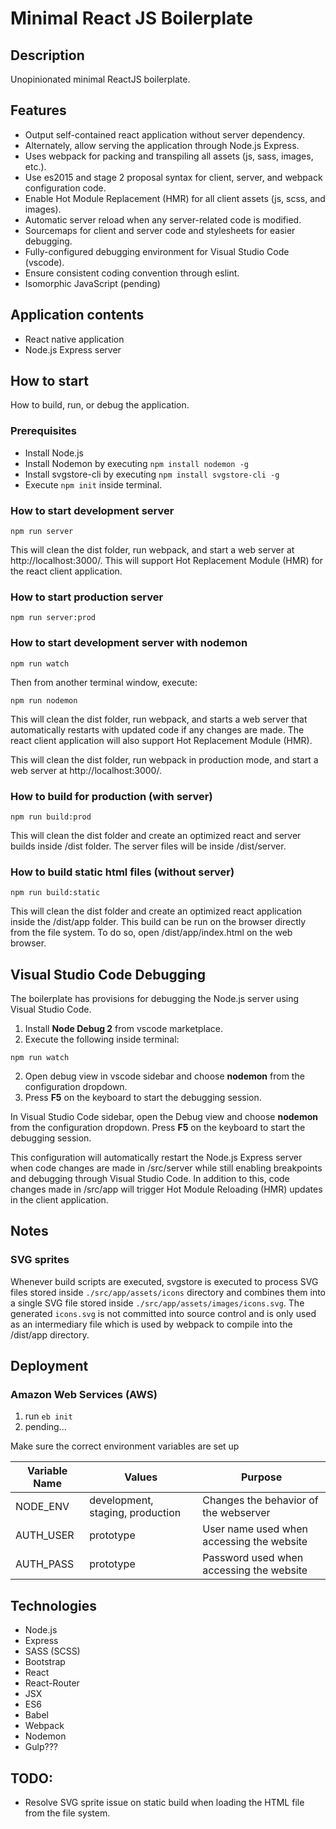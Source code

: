 # Minimal React JS Boilerplate

## Description
Unopinionated minimal ReactJS boilerplate.

## Features
- Output self-contained react application without server dependency.
- Alternately, allow serving the application through Node.js Express.
- Uses webpack for packing and transpiling all assets (js, sass, images, etc.).
- Use es2015 and stage 2 proposal syntax for client, server, and webpack configuration code.
- Enable Hot Module Replacement (HMR) for all client assets (js, scss, and images).
- Automatic server reload when any server-related code is modified.
- Sourcemaps for client and server code and stylesheets for easier debugging.
- Fully-configured debugging environment for Visual Studio Code (vscode).
- Ensure consistent coding convention through eslint.
- Isomorphic JavaScript (pending)

## Application contents
- React native application
- Node.js Express server

## How to start
How to build, run, or debug the application.

### Prerequisites
- Install Node.js
- Install Nodemon by executing `npm install nodemon -g`
- Install svgstore-cli by executing `npm install svgstore-cli -g`
- Execute `npm init` inside terminal.

### How to start development server
```shell
npm run server
```

This will clean the dist folder, run webpack, and start a web server at http://localhost:3000/. This will support Hot Replacement Module (HMR) for the react client application.

### How to start production server
```shell
npm run server:prod
```

### How to start development server with nodemon
```shell
npm run watch
```
Then from another terminal window, execute:
```shell
npm run nodemon
```

This will clean the dist folder, run webpack, and starts a web server that automatically restarts with updated code if any changes are made. The react client application will also support Hot Replacement Module (HMR).

This will clean the dist folder, run webpack in production mode, and start a web server at http://localhost:3000/.

### How to build for production (with server)
```shell
npm run build:prod
```

This will clean the dist folder and create an optimized react and server builds inside /dist folder. The server files will be inside /dist/server.

### How to build static html files (without server)
```shell
npm run build:static
```

This will clean the dist folder and create an optimized react application inside the /dist/app folder. This build can be run on the browser directly from the file system. To do so, open /dist/app/index.html on the web browser.

## Visual Studio Code Debugging
The boilerplate has provisions for debugging the Node.js server using Visual Studio Code.

1. Install **Node Debug 2** from vscode marketplace.
1. Execute the following inside terminal:
```shell
npm run watch
```
2. Open debug view in vscode sidebar and choose **nodemon** from the configuration dropdown.
1. Press **F5** on the keyboard to start the debugging session.

In Visual Studio Code sidebar, open the Debug view and choose **nodemon** from the configuration dropdown. Press **F5** on the keyboard to start the debugging session.

This configuration will automatically restart the Node.js Express server when code changes are made in /src/server while still enabling breakpoints and debugging through Visual Studio Code. In addition to this, code changes made in /src/app will trigger Hot Module Reloading (HMR) updates in the client application.

## Notes
### SVG sprites
Whenever build scripts are executed, svgstore is executed to process SVG files stored inside `./src/app/assets/icons` directory and combines them into a single SVG file stored inside `./src/app/assets/images/icons.svg`. The generated `icons.svg` is not committed into source control and is only used as an intermediary file which is used by webpack to compile into the /dist/app directory.


## Deployment

### Amazon Web Services (AWS)
1. run `eb init`
1. pending...

Make sure the correct environment variables are set up

| Variable Name | Values                           | Purpose                                   |
| ------------- | -------------------------------- | ----------------------------------------- |
| NODE_ENV      | development, staging, production | Changes the behavior of the webserver     |
| AUTH_USER     | prototype                        | User name used when accessing the website |
| AUTH_PASS     | prototype                        | Password used when accessing the website  |



## Technologies
- Node.js
- Express
- SASS (SCSS)
- Bootstrap
- React
- React-Router
- JSX
- ES6
- Babel
- Webpack
- Nodemon
- Gulp???


## TODO:
- Resolve SVG sprite issue on static build when loading the HTML file from the file system.
